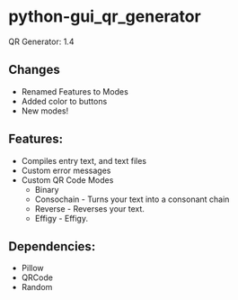 # python-gui_qr_generator
QR Generator: 1.4

## Changes
- Renamed Features to Modes
- Added color to buttons
- New modes!
 
## Features:
- Compiles entry text, and text files
- Custom error messages
- Custom QR Code Modes
    - Binary
    - Consochain - Turns your text into a consonant chain
    - Reverse - Reverses your text.
    - Effigy - Effigy.

## Dependencies:
- Pillow
- QRCode
- Random
